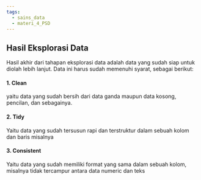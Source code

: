 ```yaml
---
tags:
  - sains_data
  - materi_4_PSD
---
```

## Hasil Eksplorasi Data

Hasil akhir dari tahapan eksplorasi data adalah data yang sudah siap untuk diolah lebih lanjut. Data ini harus sudah memenuhi syarat, sebagai berikut:

#### 1. Clean

yaitu data yang sudah bersih dari data ganda maupun data kosong, pencilan, dan sebagainya.

#### 2. Tidy

Yaitu data yang sudah tersusun rapi dan terstruktur dalam sebuah kolom dan baris misalnya

#### 3. Consistent

Yaitu data yang sudah memiliki format yang sama dalam sebuah kolom, misalnya tidak tercampur antara data numeric dan teks

